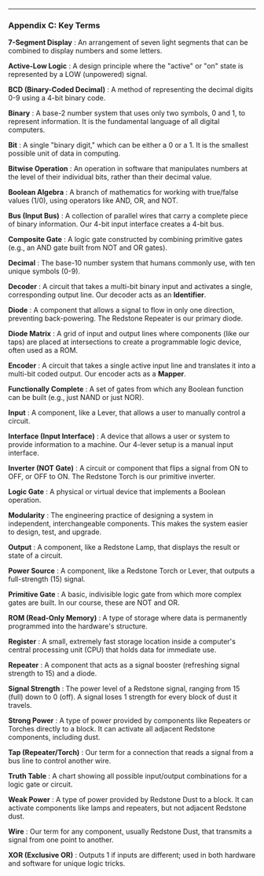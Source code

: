 <hr class="pagebreak"/>

### Appendix C: Key Terms

**7-Segment Display**
: An arrangement of seven light segments that can be combined to display numbers and some letters.

**Active-Low Logic**
: A design principle where the "active" or "on" state is represented by a LOW (unpowered) signal.

**BCD (Binary-Coded Decimal)**
: A method of representing the decimal digits 0-9 using a 4-bit binary code.

**Binary**
: A base-2 number system that uses only two symbols, 0 and 1, to represent information. It is the fundamental language of all digital computers.

**Bit**
: A single "binary digit," which can be either a 0 or a 1. It is the smallest possible unit of data in computing.

**Bitwise Operation**
: An operation in software that manipulates numbers at the level of their individual bits, rather than their decimal value.

**Boolean Algebra**
: A branch of mathematics for working with true/false values (1/0), using operators like AND, OR, and NOT.

**Bus (Input Bus)**
: A collection of parallel wires that carry a complete piece of binary information. Our 4-bit input interface creates a 4-bit bus.

**Composite Gate**
: A logic gate constructed by combining primitive gates (e.g., an AND gate built from NOT and OR gates).

**Decimal**
: The base-10 number system that humans commonly use, with ten unique symbols (0-9).

**Decoder**
: A circuit that takes a multi-bit binary input and activates a single, corresponding output line. Our decoder acts as an **Identifier**.

**Diode**
: A component that allows a signal to flow in only one direction, preventing back-powering. The Redstone Repeater is our primary diode.

**Diode Matrix**
: A grid of input and output lines where components (like our taps) are placed at intersections to create a programmable logic device, often used as a ROM.

**Encoder**
: A circuit that takes a single active input line and translates it into a multi-bit coded output. Our encoder acts as a **Mapper**.

**Functionally Complete**
: A set of gates from which any Boolean function can be built (e.g., just NAND or just NOR).

**Input**
: A component, like a Lever, that allows a user to manually control a circuit.

**Interface (Input Interface)**
: A device that allows a user or system to provide information to a machine. Our 4-lever setup is a manual input interface.

**Inverter (NOT Gate)**
: A circuit or component that flips a signal from ON to OFF, or OFF to ON. The Redstone Torch is our primitive inverter.

**Logic Gate**
: A physical or virtual device that implements a Boolean operation.

**Modularity**
: The engineering practice of designing a system in independent, interchangeable components. This makes the system easier to design, test, and upgrade.

**Output**
: A component, like a Redstone Lamp, that displays the result or state of a circuit.

**Power Source**
: A component, like a Redstone Torch or Lever, that outputs a full-strength (15) signal.

**Primitive Gate**
: A basic, indivisible logic gate from which more complex gates are built. In our course, these are NOT and OR.

**ROM (Read-Only Memory)**
: A type of storage where data is permanently programmed into the hardware's structure.

**Register**
: A small, extremely fast storage location inside a computer's central processing unit (CPU) that holds data for immediate use.

**Repeater**
: A component that acts as a signal booster (refreshing signal strength to 15) and a diode.

**Signal Strength**
: The power level of a Redstone signal, ranging from 15 (full) down to 0 (off). A signal loses 1 strength for every block of dust it travels.

**Strong Power**
: A type of power provided by components like Repeaters or Torches directly to a block. It can activate all adjacent Redstone components, including dust.

**Tap (Repeater/Torch)**
: Our term for a connection that reads a signal from a bus line to control another wire.

**Truth Table**
: A chart showing all possible input/output combinations for a logic gate or circuit.

**Weak Power**
: A type of power provided by Redstone Dust to a block. It can activate components like lamps and repeaters, but not adjacent Redstone dust.

**Wire**
: Our term for any component, usually Redstone Dust, that transmits a signal from one point to another.

**XOR (Exclusive OR)**
: Outputs 1 if inputs are different; used in both hardware and software for unique logic tricks.
